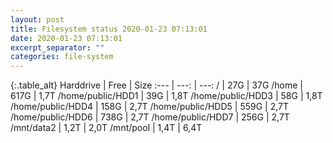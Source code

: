 ```yaml
---
layout: post
title: Filesystem status 2020-01-23 07:13:01
date: 2020-01-23 07:13:01
excerpt_separator: ""
categories: file-system
---
```

{:.table_alt}
Harddrive | Free | Size
:--- | ---: | ---:
/ | 27G | 37G
/home | 617G | 1,7T
/home/public/HDD1 | 39G | 1,8T
/home/public/HDD3 | 58G | 1,8T
/home/public/HDD4 | 158G | 2,7T
/home/public/HDD5 | 559G | 2,7T
/home/public/HDD6 | 738G | 2,7T
/home/public/HDD7 | 256G | 2,7T
/mnt/data2 | 1,2T | 2,0T
/mnt/pool | 1,4T | 6,4T
